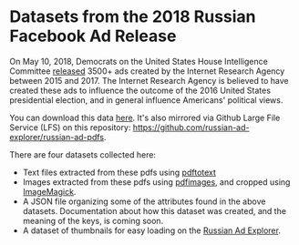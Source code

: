 # Datasets from the 2018 Russian Facebook Ad Release

On May 10, 2018, Democrats on the United States House Intelligence Committee <a href="https://democrats-intelligence.house.gov/facebook-ads/social-media-advertisements.htm">released</a> 3500+ ads created by the Internet Research Agency between 2015 and 2017. The Internet Research Agency is believed to have created these ads to influence the outcome of the 2016 United States presidential election, and in general influence Americans' political views. 

You can download this data <a href="https://democrats-intelligence.house.gov/facebook-ads/social-media-advertisements.htm">here</a>. It's also mirrored via Github Large File Service (LFS) on this repository: https://github.com/russian-ad-explorer/russian-ad-pdfs.

There are four datasets collected here:
* Text files extracted from these pdfs using <a href="https://linux.die.net/man/1/pdftotext">pdftotext</a>
* Images extracted from these pdfs using <a href="https://linux.die.net/man/1/pdfimages">pdfimages</a>, and cropped using <a href="http://www.imagemagick.org/script/index.php">ImageMagick</a>.
* A JSON file organizing some of the attributes found in the above datasets. Documentation about how this dataset was created, and the meaning of the keys, is coming soon. 
* A dataset of thumbnails for easy loading on the <a href="russian-ad-explorer.github.io">Russian Ad Explorer</a>.

